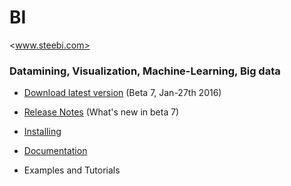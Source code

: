 # BI
<www.steebi.com>

### Datamining, Visualization, Machine-Learning, Big data

- [Download latest version](https://drive.google.com/file/d/0BymV3q6di65nTHFOU2U1aENITFk) (Beta 7, Jan-27th 2016)

- [Release Notes](https://github.com/Steema/BI/blob/master/docs/releasenotes.md) (What's new in beta 7)

- [Installing](https://github.com/Steema/BI/wiki/Installing-TeeBI)

- [Documentation](https://github.com/Steema/BI/wiki)

- Examples and Tutorials

